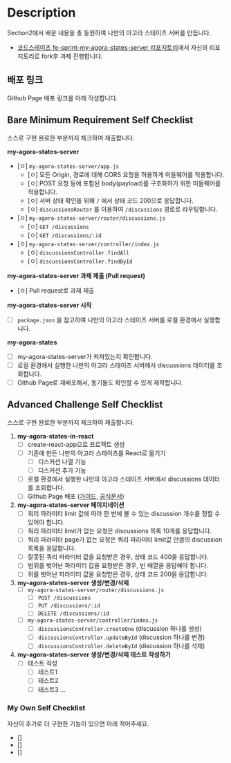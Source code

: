 # Description

Section2에서 배운 내용을 총 동원하여 나만의 아고라 스테이츠 서버를 만듭니다.

- [코드스테이츠 fe-sprint-my-agora-states-server 리포지토리](https://github.com/codestates-seb/fe-sprint-my-agora-states-server)에서 자신의 리포지토리로 fork후 과제 진행합니다.

## 배포 링크

Github Page 배포 링크를 아래 작성합니다.

## Bare Minimum Requirement Self Checklist

스스로 구현 완료한 부분까지 체크하여 제출합니다.

**my-agora-states-server**

- [ㅇ] `my-agora-states-server/app.js`
  - [ㅇ] 모든 Origin, 경로에 대해 CORS 요청을 허용하게 미들웨어를 적용합니다.
  - [ㅇ] POST 요청 등에 포함된 body(payload)를 구조화하기 위한 미들웨어를 적용합니다.
  - [ㅇ] 서버 상태 확인을 위해 `/` 에서 상태 코드 200으로 응답합니다.
  - [ㅇ] `discussionsRouter` 를 이용하여 `/discussions` 경로로 라우팅합니다.
- [ㅇ] `my-agora-states-server/router/discussions.js`
  - [ㅇ] `GET /discussions`
  - [ㅇ] `GET /discussions/:id`
- [ㅇ] `my-agora-states-server/controller/index.js`
  - [ㅇ] `discussionsController.findAll`
  - [ㅇ] `discussionsController.findById`

**my-agora-states-server 과제 제출 (Pull request)**

- [ㅇ] Pull request로 과제 제출

**my-agora-states-server 시작**

- [ ] `package.json` 을 참고하여 나만의 아고라 스테이츠 서버를 로컬 환경에서 실행합니다.

**my-agora-states**

- [ ] my-agora-states-server가 켜져있는지 확인합니다.
- [ ] 로컬 환경에서 실행한 나만의 아고라 스테이츠 서버에서 discussions 데이터를 조회합니다.
- [ ] Github Page로 재배포해서, 동기들도 확인할 수 있게 제작합니다.

## Advanced Challenge Self Checklist

스스로 구현 완료한 부분까지 체크하여 제출합니다.

1. **my-agora-states-in-react**
   - [ ] create-react-app으로 프로젝트 생성
   - [ ] 기존에 만든 나만의 아고라 스테이츠를 React로 옮기기
     - [ ] 디스커션 나열 기능
     - [ ] 디스커션 추가 기능
   - [ ] 로컬 환경에서 실행한 나만의 아고라 스테이츠 서버에서 discussions 데이터를 조회합니다.
   - [ ] Github Page 배포 ([가이드](https://github.com/gitname/react-gh-pages), [공식문서](https://create-react-app.dev/docs/deployment/#github-pages))
2. **my-agora-states-server 페이지네이션**
   - [ ] 쿼리 파라미터 limit 값에 따라 한 번에 볼 수 있는 discussion 개수를 정할 수 있어야 합니다.
   - [ ] 쿼리 파라미터 limit가 없는 요청은 discussions 목록 10개를 응답합니다.
   - [ ] 쿼리 파라미터 page가 없는 요청은 쿼리 파라미터 limit값 만큼의 discussion 목록을 응답합니다.
   - [ ] 잘못된 쿼리 파라미터 값을 요청받은 경우, 상태 코드 400을 응답합니다.
   - [ ] 범위를 벗어난 파라미터 값을 요청받은 경우, 빈 배열을 응답해야 합니다.
   - [ ] 위를 벗어난 파라미터 값을 요청받은 경우, 상태 코드 200을 응답합니다.
3. **my-agora-states-server 생성/변경/삭제**
   - [ ] `my-agora-states-server/router/discussions.js`
     - [ ] `POST /discussions`
     - [ ] `PUT /discussions/:id`
     - [ ] `DELETE /discussions/:id`
   - [ ] `my-agora-states-server/controller/index.js`
     - [ ] `discussionsController.createOne` (discussion 하나를 생성)
     - [ ] `discussionsController.updateById` (discussion 하나를 변경)
     - [ ] `discussionsController.deleteById` (discussion 하나를 삭제)
4. **my-agora-states-server 생성/변경/삭제 테스트 작성하기**
   - [ ] 테스트 작성
     - [ ] 테스트1
     - [ ] 테스트2
     - [ ] 테스트3
           ...

### My Own Self Checklist

자신이 추가로 더 구현한 기능이 있으면 아래 적어주세요.

- []
- []
- []
